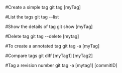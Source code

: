 #Create a simple tag
git tag [myTag]

#List the tags
git tag --list

#Show the details of tag
git show [myTag]

#Delete tag
git tag --delete [mytag]

#To create a annotated tag
git tag -a [myTag]

#Compare tags
git diff [myTag1] [myTag2]

#Tag a revision number
git tag -a [mytag1] [commitID]